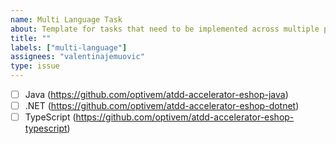 ```yaml
---
name: Multi Language Task
about: Template for tasks that need to be implemented across multiple programming languages
title: ""
labels: ["multi-language"]
assignees: "valentinajemuovic"
type: issue
---
```


- [ ] Java (https://github.com/optivem/atdd-accelerator-eshop-java)
- [ ] .NET (https://github.com/optivem/atdd-accelerator-eshop-dotnet)
- [ ] TypeScript (https://github.com/optivem/atdd-accelerator-eshop-typescript)